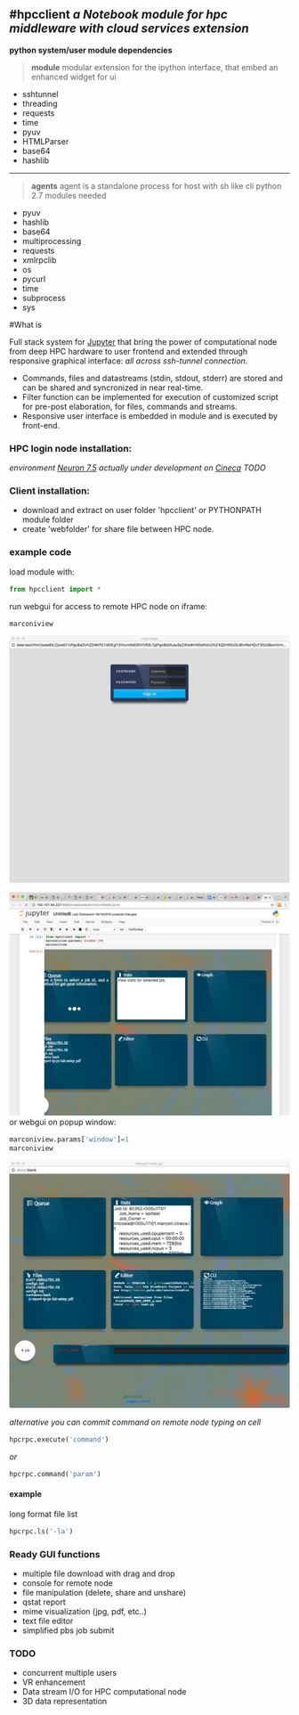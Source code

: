 #hpcclient
*a Notebook module for hpc middleware with cloud services extension*
----------------
**python system/user module dependencies**
> **module**
> modular extension for the ipython interface, that embed an enhanced widget for ui
>
- sshtunnel
- threading
- requests
- time
- pyuv 
- HTMLParser
- base64
- hashlib


------------------
> **agents**
> agent is a standalone process for host with sh like cli 
> python 2.7 modules needed
>
- pyuv
- hashlib
- base64
- multiprocessing
- requests
- xmlrpclib
- os
- pycurl
- time
- subprocess
- sys


#What is

Full stack system for [Jupyter](http://jupyter.org/) that bring the power of computational node from deep HPC hardware to user frontend and extended through responsive graphical interface: 
*all across ssh-tunnel connection.*

* Commands, files and datastreams (stdin, stdout, stderr) are stored and can be shared and syncronized in near real-time. 
* Filter function can be implemented for execution of customized script for pre-post elaboration, for files, commands and streams.
* Responsive user interface is embedded in module and is executed by front-end.



### HPC login node installation:

*environment [Neuron 7.5](http://www.neuron.yale.edu/neuron/) actually under development on [Cineca](http://hpc.cineca.it)*
*TODO*

### Client installation:

* download and extract on user folder 'hpcclient' or PYTHONPATH module folder 
* create 'webfolder' for share file between HPC node.

### example code

load module with:
```python
from hpcclient import *
```
run webgui for access to remote HPC node on iframe:
```python
marconiview
```
![login](login.jpg)


![iframe window](iframe.jpg)
or webgui on popup window:
```python
marconiview.params['window']=1
marconiview
```
![popup window](popup.jpg)

*alternative you can commit command on remote node typing on cell*
```python
hpcrpc.execute('command')
```
*or*
```python
hpcrpc.command('param')
```

#### example 
long format file list
```python
hpcrpc.ls('-la')
```

### Ready GUI functions

* multiple file download with drag and drop
* console for remote node 
* file manipulation (delete, share and unshare)
* qstat report
* mime visualization (jpg, pdf, etc..)
* text file editor
* simplified pbs job submit

### TODO

* concurrent multiple users
* VR enhancement
* Data stream I/O for HPC computational node
* 3D data representation

